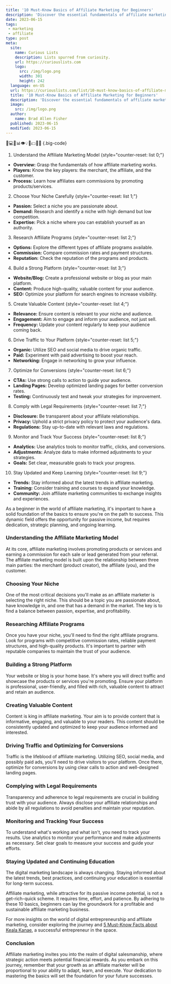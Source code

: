 ```yaml
---
title: '10 Must-Know Basics of Affiliate Marketing for Beginners'
description: 'Discover the essential fundamentals of affiliate marketing in this beginner''s guide. Learn how to build passive income streams and satisfy your curious mind.'
date: 2023-06-15
tags:
 - marketing
 - affiliate
type: post
meta:
  site:
    name: Curious Lists
    description: Lists spurred from curiosity.
    url: https://curiouslists.com
    logo:
      src: /img/logo.png
      width: 301
      height: 242
  language: en-US
  url: https://curiouslists.com/list/10-must-know-basics-of-affiliate-marketing-for-beginners
  title: '10 Must-Know Basics of Affiliate Marketing for Beginners'
  description: 'Discover the essential fundamentals of affiliate marketing in this beginner''s guide. Learn how to build passive income streams and satisfy your curious mind.'
  image:
    src: /img/logo.png
  author:
    name: Brad Allen Fisher
  published: 2023-06-15
  modified: 2023-06-15
---
```



🤝💻🌐📊👁️💡🔗💵📢🎯 {.big-code}

1. Understand the Affiliate Marketing Model {style="counter-reset: list 0;"}
  - **Overview:** Grasp the fundamentals of how affiliate marketing works.
  - **Players:** Know the key players: the merchant, the affiliate, and the customer.
  - **Process:** Learn how affiliates earn commissions by promoting products/services.

2. Choose Your Niche Carefully {style="counter-reset: list 1;"}
  - **Passion:** Select a niche you are passionate about.
  - **Demand:** Research and identify a niche with high demand but low competition.
  - **Expertise:** Pick a niche where you can establish yourself as an authority.

3. Research Affiliate Programs {style="counter-reset: list 2;"}
  - **Options:** Explore the different types of affiliate programs available.
  - **Commission:** Compare commission rates and payment structures.
  - **Reputation:** Check the reputation of the programs and products.

4. Build a Strong Platform {style="counter-reset: list 3;"}
  - **Website/Blog:** Create a professional website or blog as your main platform.
  - **Content:** Produce high-quality, valuable content for your audience.
  - **SEO:** Optimize your platform for search engines to increase visibility.

5. Create Valuable Content {style="counter-reset: list 4;"}
  - **Relevance:** Ensure content is relevant to your niche and audience.
  - **Engagement:** Aim to engage and inform your audience, not just sell.
  - **Frequency:** Update your content regularly to keep your audience coming back.

6. Drive Traffic to Your Platform {style="counter-reset: list 5;"}
  - **Organic:** Utilize SEO and social media to drive organic traffic.
  - **Paid:** Experiment with paid advertising to boost your reach.
  - **Networking:** Engage in networking to grow your influence.

7. Optimize for Conversions {style="counter-reset: list 6;"}
  - **CTAs:** Use strong calls to action to guide your audience.
  - **Landing Pages:** Develop optimized landing pages for better conversion rates.
  - **Testing:** Continuously test and tweak your strategies for improvement.

8. Comply with Legal Requirements {style="counter-reset: list 7;"}
  - **Disclosure:** Be transparent about your affiliate relationships.
  - **Privacy:** Uphold a strict privacy policy to protect your audience's data.
  - **Regulations:** Stay up-to-date with relevant laws and regulations.

9. Monitor and Track Your Success {style="counter-reset: list 8;"}
  - **Analytics:** Use analytics tools to monitor traffic, clicks, and conversions.
  - **Adjustments:** Analyze data to make informed adjustments to your strategies.
  - **Goals:** Set clear, measurable goals to track your progress.

10. Stay Updated and Keep Learning {style="counter-reset: list 9;"}
  - **Trends:** Stay informed about the latest trends in affiliate marketing.
  - **Training:** Consider training and courses to expand your knowledge.
  - **Community:** Join affiliate marketing communities to exchange insights and experiences.


As a beginner in the world of affiliate marketing, it's important to have a solid foundation of the basics to ensure you're on the path to success. This dynamic field offers the opportunity for passive income, but requires dedication, strategic planning, and ongoing learning.

### Understanding the Affiliate Marketing Model

At its core, affiliate marketing involves promoting products or services and earning a commission for each sale or lead generated from your referral. The affiliate marketing model is built upon the relationship between three main parties: the merchant (product creator), the affiliate (you), and the customer.

### Choosing Your Niche

One of the most critical decisions you'll make as an affiliate marketer is selecting the right niche. This should be a topic you are passionate about, have knowledge in, and one that has a demand in the market. The key is to find a balance between passion, expertise, and profitability.

### Researching Affiliate Programs

Once you have your niche, you'll need to find the right affiliate programs. Look for programs with competitive commission rates, reliable payment structures, and high-quality products. It's important to partner with reputable companies to maintain the trust of your audience.

### Building a Strong Platform

Your website or blog is your home base. It's where you will direct traffic and showcase the products or services you're promoting. Ensure your platform is professional, user-friendly, and filled with rich, valuable content to attract and retain an audience.

### Creating Valuable Content

Content is king in affiliate marketing. Your aim is to provide content that is informative, engaging, and valuable to your readers. This content should be consistently updated and optimized to keep your audience informed and interested.

### Driving Traffic and Optimizing for Conversions

Traffic is the lifeblood of affiliate marketing. Utilizing SEO, social media, and possibly paid ads, you'll need to drive visitors to your platform. Once there, optimize for conversions by using clear calls to action and well-designed landing pages.

### Complying with Legal Requirements

Transparency and adherence to legal requirements are crucial in building trust with your audience. Always disclose your affiliate relationships and abide by all regulations to avoid penalties and maintain your reputation.

### Monitoring and Tracking Your Success

To understand what's working and what isn't, you need to track your results. Use analytics to monitor your performance and make adjustments as necessary. Set clear goals to measure your success and guide your efforts.

### Staying Updated and Continuing Education

The digital marketing landscape is always changing. Staying informed about the latest trends, best practices, and continuing your education is essential for long-term success.

Affiliate marketing, while attractive for its passive income potential, is not a get-rich-quick scheme. It requires time, effort, and patience. By adhering to these 10 basics, beginners can lay the groundwork for a profitable and sustainable affiliate marketing business.

For more insights on the world of digital entrepreneurship and affiliate marketing, consider exploring the journey and [5 Must-Know Facts about Keala Kanae](https://curiouslists.com/list/5-must-know-facts-about-keala-kanae/), a successful entrepreneur in the space.

### Conclusion

Affiliate marketing invites you into the realm of digital salesmanship, where strategic action meets potential financial rewards. As you embark on this journey, remember that your growth as an affiliate marketer will be proportional to your ability to adapt, learn, and execute. Your dedication to mastering the basics will set the foundation for your future successes.